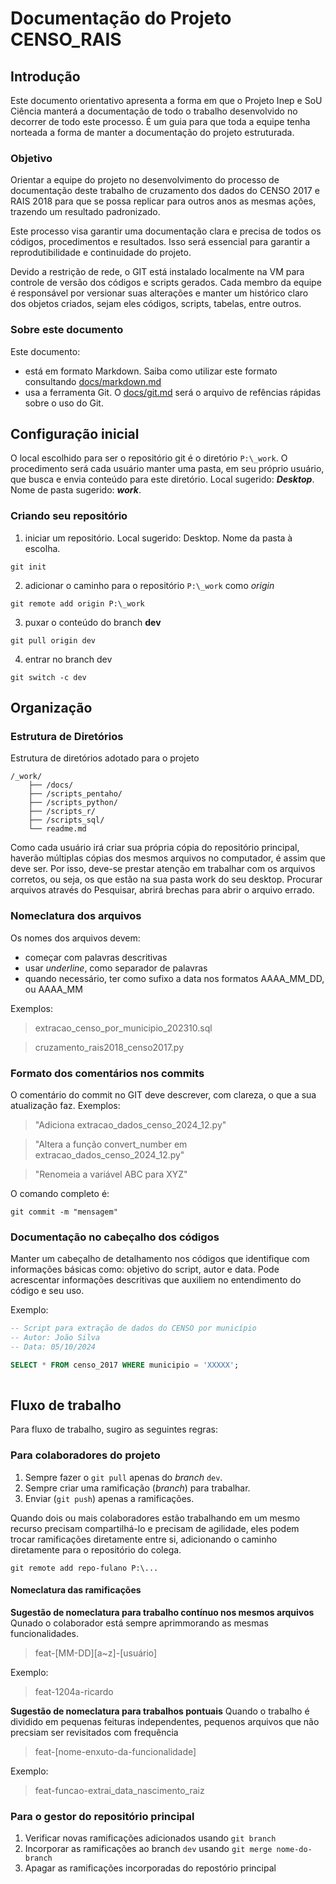 # Documentação do Projeto CENSO_RAIS

## Introdução

Este documento orientativo apresenta a forma em que o Projeto Inep e SoU Ciência manterá a documentação de todo o trabalho desenvolvido no decorrer de todo este processo. É um guia para que toda a equipe tenha norteada a forma de manter a documentação do projeto estruturada.

### Objetivo

Orientar a equipe do projeto no desenvolvimento do processo de documentação deste trabalho de cruzamento dos dados do CENSO 2017 e RAIS 2018 para que se possa replicar para outros anos as mesmas ações, trazendo um resultado padronizado.

Este processo visa garantir uma documentação clara e precisa de todos os códigos, procedimentos e resultados. Isso será essencial para garantir a reprodutibilidade e continuidade do projeto.

Devido a restrição de rede, o GIT está instalado localmente na VM para controle de versão dos códigos e scripts gerados. Cada membro da equipe é responsável por versionar suas alterações e manter um histórico claro dos objetos criados, sejam eles códigos, scripts, tabelas, entre outros.


### Sobre este documento

Este documento:
- está em formato Markdown. Saiba como utilizar este formato consultando [docs/markdown.md](docs/markdown.md)
- usa a ferramenta Git. O [docs/git.md](docs/git.md) será o arquivo de refências rápidas sobre o uso do Git.



## Configuração inicial

O local escolhido para ser o repositório git é o diretório `P:\_work`. O procedimento será cada usuário manter uma pasta, em seu próprio usuário, que busca e envia conteúdo para este diretório. Local sugerido: ***Desktop***. Nome de pasta sugerido: ***work***.

### Criando seu repositório

1. iniciar um repositório. Local sugerido: Desktop. Nome da pasta à escolha.
```
git init
```

2. adicionar o caminho para o repositório `P:\_work` como *origin*
```
git remote add origin P:\_work
```

3. puxar o conteúdo do branch **dev**
```
git pull origin dev
```

4. entrar no branch dev
```
git switch -c dev
```


## Organização

### Estrutura de Diretórios

Estrutura de diretórios adotado para o projeto


```
/_work/
    ├── /docs/
    ├── /scripts_pentaho/      
    ├── /scripts_python/
    ├── /scripts_r/
    ├── /scripts_sql/                     
    └── readme.md
```

Como cada usuário irá criar sua própria cópia do repositório principal, haverão múltiplas cópias dos mesmos arquivos no computador, é assim que deve ser. Por isso, deve-se prestar atenção em trabalhar com os arquivos corretos, ou seja, os que estão na sua pasta work do seu desktop. Procurar arquivos através do Pesquisar, abrirá brechas para abrir o arquivo errado.

### Nomeclatura dos arquivos

Os nomes dos arquivos devem:
- começar com palavras descritivas
- usar *underline*, como separador de palavras
- quando necessário, ter como sufixo a data nos formatos AAAA_MM_DD, ou AAAA_MM

Exemplos:

> extracao_censo_por_municipio_202310.sql

> cruzamento_rais2018_censo2017.py

### Formato dos comentários nos commits

 O comentário do commit no GIT deve descrever, com clareza, o que a sua atualização faz. Exemplos:


> "Adiciona extracao_dados_censo_2024_12.py"

> "Altera a função convert_number em extracao_dados_censo_2024_12.py"

> "Renomeia a variável ABC para XYZ"


O comando completo é:
```
git commit -m "mensagem"
```

### Documentação no cabeçalho dos códigos

Manter um cabeçalho de detalhamento nos códigos que identifique com informações básicas como: objetivo do script, autor e data. Pode acrescentar informações descritivas que auxiliem no entendimento do código e seu uso.

Exemplo:

```sql
-- Script para extração de dados do CENSO por município
-- Autor: João Silva
-- Data: 05/10/2024

SELECT * FROM censo_2017 WHERE municipio = 'XXXXX';
  
```
## Fluxo de trabalho

Para fluxo de trabalho, sugiro as seguintes regras:

### Para colaboradores do projeto
1. Sempre fazer o `git pull` apenas do *branch* `dev`.
2. Sempre criar uma ramificação (*branch*) para trabalhar.
3. Enviar (`git push`) apenas a ramificações.


Quando dois ou mais colaboradores estão trabalhando em um mesmo recurso precisam compartilhá-lo e precisam de agilidade, eles podem trocar ramificações diretamente entre si, adicionando o caminho diretamente para o repositório do colega.

```
git remote add repo-fulano P:\...
```
#### Nomeclatura das ramificações

**Sugestão de nomeclatura para trabalho contínuo nos mesmos arquivos**
Qunado o colaborador está sempre aprimmorando as mesmas funcionalidades.

> feat-[MM-DD][a~z]-[usuário]

Exemplo: 
> feat-1204a-ricardo

**Sugestão de nomeclatura para trabalhos pontuais**
Quando o trabalho é dividido em pequenas feituras independentes, pequenos arquivos que não precsiam ser revisitados com frequência

> feat-[nome-enxuto-da-funcionalidade]

Exemplo:
> feat-funcao-extrai_data_nascimento_raiz


### Para o gestor do repositório principal
1. Verificar novas ramificações adicionados usando `git branch`
2. Incorporar as ramificações ao branch `dev` usando `git merge nome-do-branch`
3. Apagar as ramificações incorporadas do repostório principal
